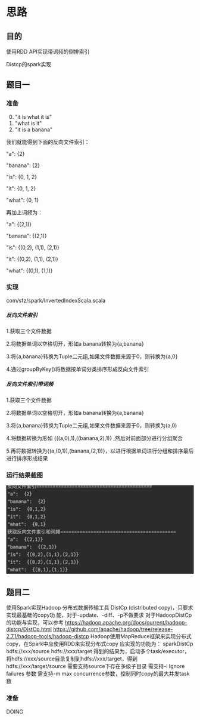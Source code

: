 # 思路


## 目的

使用RDD API实现带词频的倒排索引

Distcp的spark实现

## 题目一

### 准备

0. "it is what it is"
1. "what is it"
2. "it is a banana"

我们就能得到下面的反向文件索引：   

"a": {2}

"banana": {2}

"is": {0, 1, 2}

"it": {0, 1, 2}

"what": {0, 1}

再加上词频为：

"a": {(2,1)}

"banana": {(2,1)}

"is": {(0,2), (1,1), (2,1)}

"it": {(0,2), (1,1), (2,1)}

"what": {(0,1), (1,1)}

### 实现

com/sfz/spark/InvertedIndexScala.scala

##### 反向文件索引

1.获取三个文件数据

2.将数据单词以空格切开，形如a banana转换为{a,banana}

3.将{a,banana}转换为Tuple二元组,如果文件数据来源于0，则转换为{a,0}

4.通过groupByKey()将数据按单词分类排序形成反向文件索引

##### 反向文件索引带词频

1.获取三个文件数据

2.将数据单词以空格切开，形如a banana转换为{a,banana}

3.将{a,banana}转换为Tuple二元组,如果文件数据来源于0，则转换为(a,0)

4.将数据转换为形如 {((a,0),1),((banana,2),1)} ,然后对前面部分进行分组聚合

5.再将数据转换为{(a,(0,1)),(banana,(2,1))}，以进行根据单词进行分组和排序最后进行排序形成结果



### 运行结果截图

![题目一完成截图.png](题目一完成截图.png)


## 题目二

使用Spark实现Hadoop 分布式数据传输工具 DistCp (distributed copy)，只要求实现最基础的copy功
能，对于-update、-diff、-p不做要求
对于HadoopDistCp的功能与实现，可以参考
https://hadoop.apache.org/docs/current/hadoop-distcp/DistCp.html
https://github.com/apache/hadoop/tree/release-2.7.1/hadoop-tools/hadoop-distcp
Hadoop使用MapReduce框架来实现分布式copy，在Spark中应使用RDD来实现分布式copy
应实现的功能为：
sparkDistCp hdfs://xxx/source hdfs://xxx/target
得到的结果为，启动多个task/executor，将hdfs://xxx/source目录复制到hdfs://xxx/target，得到
hdfs://xxx/target/source
需要支持source下存在多级子目录
需支持-i Ignore failures 参数
需支持-m max concurrence参数，控制同时copy的最大并发task数

### 准备

DOING